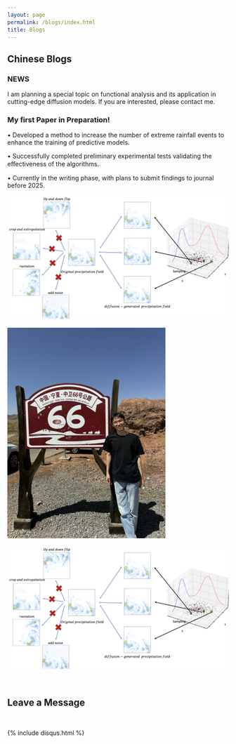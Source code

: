 ```yaml
---
layout: page
permalink: /blogs/index.html
title: Blogs
---
```


## Chinese Blogs

### NEWS
I am planning a special topic on functional analysis and its application in cutting-edge diffusion models. If you are interested, please contact me.


### My first Paper in Preparation!

• Developed a method to increase the number of extreme rainfall events to enhance the training of predictive models.

• Successfully completed preliminary experimental tests validating the eﬀectiveness of the algorithms.

• Currently in the writing phase, with plans to submit findings to journal before 2025.

<div>
<img src="./images/paper_pic.png">
</div>
<br>
<!-- <img src="./images/paper_pic_1.png" class="floatpic" width="360" height="240"> -->

<img src="./images/sunsencan.png" class="floatpic" width="360" height="480">

![demo](./images/paper_pic.png)

<br>

## Leave a Message

<br>

{% include disqus.html %} 

<br>


